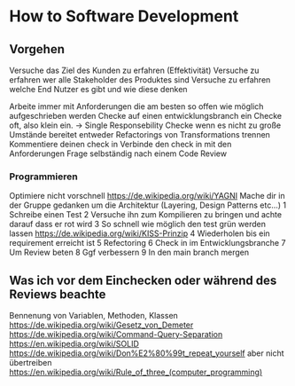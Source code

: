 # How to Software Development

## Vorgehen


Versuche das Ziel des Kunden zu erfahren (Effektivität)
Versuche zu erfahren wer alle Stakeholder des Produktes sind
Versuche zu erfahren welche End Nutzer es gibt und wie diese denken 

Arbeite immer mit Anforderungen die am besten so offen wie möglich aufgeschrieben werden
Checke auf einen entwicklungsbranch ein
Checke oft, also klein ein. -> Single Responsebility
Checke wenn es nicht zu große Umstände bereitet entweder Refactorings von Transformations trennen
Kommentiere deinen check in
Verbinde den check in mit den Anforderungen
Frage selbständig nach einem Code Review

### Programmieren
Optimiere nicht vorschnell https://de.wikipedia.org/wiki/YAGNI
Mache dir in der Gruppe gedanken um die Architektur (Layering, Design Patterns etc...)
1 Schreibe einen Test
2 Versuche ihn zum Kompilieren zu bringen und achte darauf dass er rot wird
3 So schnell wie möglich den test grün werden lassen https://de.wikipedia.org/wiki/KISS-Prinzip
4 Wiederholen bis ein requirement erreicht ist
5 Refectoring
6 Check in im Entwicklungsbranche
7 Um Review beten
8 Ggf verbessern
9 In den main branch mergen

## Was ich vor dem Einchecken oder während des Reviews beachte
Bennenung von Variablen, Methoden, Klassen
https://de.wikipedia.org/wiki/Gesetz_von_Demeter
https://de.wikipedia.org/wiki/Command-Query-Separation
https://en.wikipedia.org/wiki/SOLID
https://de.wikipedia.org/wiki/Don%E2%80%99t_repeat_yourself aber nicht übertreiben https://en.wikipedia.org/wiki/Rule_of_three_(computer_programming)
